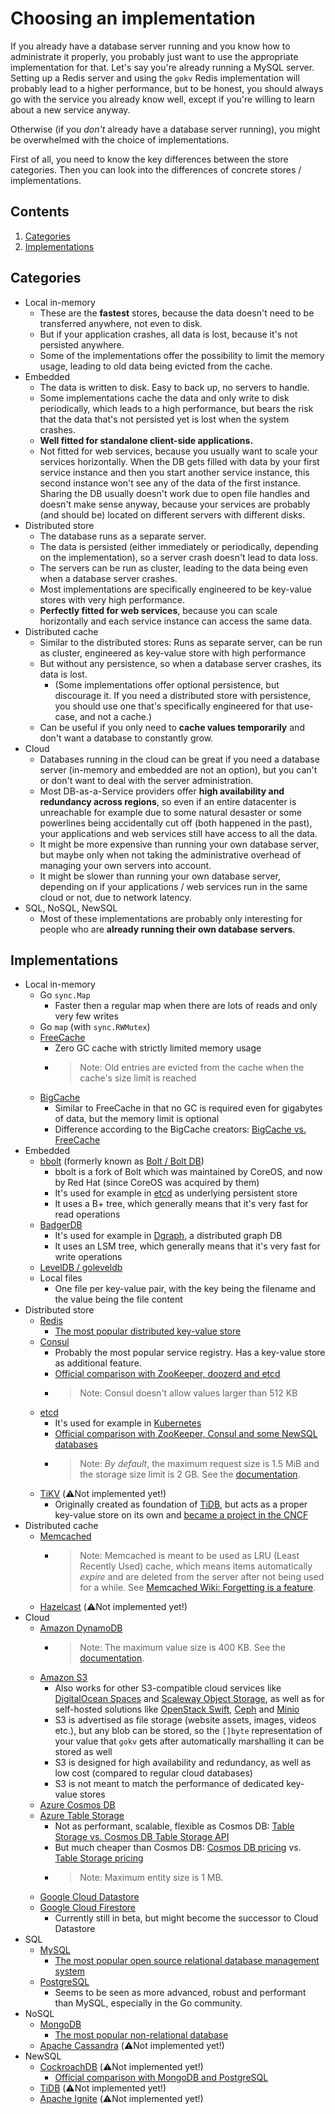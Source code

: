 Choosing an implementation
==========================

If you already have a database server running and you know how to administrate it properly, you probably just want to use the appropriate implementation for that. Let's say you're already running a MySQL server. Setting up a Redis server and using the `gokv` Redis implementation will probably lead to a higher performance, but to be honest, you should always go with the service you already know well, except if you're willing to learn about a new service anyway.

Otherwise (if you *don't* already have a database server running), you might be overwhelmed with the choice of implementations.

First of all, you need to know the key differences between the store categories. Then you can look into the differences of concrete stores / implementations.

Contents
--------

1. [Categories](#categories)
2. [Implementations](#implementations)

Categories
----------

- Local in-memory
    - These are the **fastest** stores, because the data doesn't need to be transferred anywhere, not even to disk.
    - But if your application crashes, all data is lost, because it's not persisted anywhere.
    - Some of the implementations offer the possibility to limit the memory usage, leading to old data being evicted from the cache.
- Embedded
    - The data is written to disk. Easy to back up, no servers to handle.
    - Some implementations cache the data and only write to disk periodically, which leads to a high performance, but bears the risk that the data that's not persisted yet is lost when the system crashes.
    - **Well fitted for standalone client-side applications.**
    - Not fitted for web services, because you usually want to scale your services horizontally. When the DB gets filled with data by your first service instance and then you start another service instance, this second instance won't see any of the data of the first instance. Sharing the DB usually doesn't work due to open file handles and doesn't make sense anyway, because your services are probably (and should be) located on different servers with different disks.
- Distributed store
    - The database runs as a separate server.
    - The data is persisted (either immediately or periodically, depending on the implementation), so a server crash doesn't lead to data loss.
    - The servers can be run as cluster, leading to the data being even when a database server crashes.
    - Most implementations are specifically engineered to be key-value stores with very high performance.
    - **Perfectly fitted for web services**, because you can scale horizontally and each service instance can access the same data.
- Distributed cache
    - Similar to the distributed stores: Runs as separate server, can be run as cluster, engineered as key-value store with high performance
    - But without any persistence, so when a database server crashes, its data is lost.
        - (Some implementations offer optional persistence, but discourage it. If you need a distributed store with persistence, you should use one that's specifically engineered for that use-case, and not a cache.)
    - Can be useful if you only need to **cache values temporarily** and don't want a database to constantly grow.
- Cloud
    - Databases running in the cloud can be great if you need a database server (in-memory and embedded are not an option), but you can't or don't want to deal with the server administration.
    - Most DB-as-a-Service providers offer **high availability and redundancy across regions**, so even if an entire datacenter is unreachable for example due to some natural desaster or some powerlines being accidentally cut off (both happened in the past), your applications and web services still have access to all the data.
    - It might be more expensive than running your own database server, but maybe only when not taking the administrative overhead of managing your own servers into account.
    - It might be slower than running your own database server, depending on if your applications / web services run in the same cloud or not, due to network latency.
- SQL, NoSQL, NewSQL
    - Most of these implementations are probably only interesting for people who are **already running their own database servers**.

Implementations
---------------


- Local in-memory
    - Go `sync.Map`
        - Faster then a regular map when there are lots of reads and only very few writes
    - Go `map` (with `sync.RWMutex`)
    - [FreeCache](https://github.com/coocood/freecache)
        - Zero GC cache with strictly limited memory usage
        - > Note: Old entries are evicted from the cache when the cache's size limit is reached
    - [BigCache](https://github.com/allegro/bigcache)
        - Similar to FreeCache in that no GC is required even for gigabytes of data, but the memory limit is optional
        - Difference according to the BigCache creators: [BigCache vs. FreeCache](https://github.com/allegro/bigcache/blob/bff00e20c68d9f136477d62d182a7dc917bae0ca/README.md#bigcache-vs-freecache)
- Embedded
    - [bbolt](https://github.com/etcd-io/bbolt) (formerly known as [Bolt / Bolt DB](https://github.com/boltdb/bolt))
        - bbolt is a fork of Bolt which was maintained by CoreOS, and now by Red Hat (since CoreOS was acquired by them)
        - It's used for example in [etcd](https://github.com/etcd-io/etcd) as underlying persistent store
        - It uses a B+ tree, which generally means that it's very fast for read operations
    - [BadgerDB](https://github.com/dgraph-io/badger)
        - It's used for example in [Dgraph](https://github.com/dgraph-io/dgraph), a distributed graph DB
        - It uses an LSM tree, which generally means that it's very fast for write operations
    - [LevelDB / goleveldb](https://github.com/syndtr/goleveldb)
    - Local files
        - One file per key-value pair, with the key being the filename and the value being the file content
- Distributed store
    - [Redis](https://github.com/antirez/redis)
        - [The most popular distributed key-value store](https://db-engines.com/en/ranking/key-value+store)
    - [Consul](https://github.com/hashicorp/consul)
        - Probably the most popular service registry. Has a key-value store as additional feature.
        - [Official comparison with ZooKeeper, doozerd and etcd](https://github.com/hashicorp/consul/blob/df91388b7b69e1dc5bfda76f2e67b658a99324ad/website/source/intro/vs/zookeeper.html.md)
        - > Note: Consul doesn't allow values larger than 512 KB
    - [etcd](https://github.com/etcd-io/etcd)
        - It's used for example in [Kubernetes](https://github.com/kubernetes/kubernetes)
        - [Official comparison with ZooKeeper, Consul and some NewSQL databases](https://github.com/etcd-io/etcd/blob/bda28c3ce2740ef5693ca389d34c4209e431ff92/Documentation/learning/why.md#comparison-chart)
        - > Note: *By default*, the maximum request size is 1.5 MiB and the storage size limit is 2 GB. See the [documentation](https://github.com/etcd-io/etcd/blob/73028efce7d3406a19a81efd8106903eae8f4c79/Documentation/dev-guide/limit.md).
    - [TiKV](https://github.com/tikv/tikv) (⚠️Not implemented yet!)
        - Originally created as foundation of [TiDB](https://github.com/pingcap/tidb), but acts as a proper key-value store on its own and [became a project in the CNCF](https://www.cncf.io/blog/2018/08/28/cncf-to-host-tikv-in-the-sandbox/)
- Distributed cache
    - [Memcached](https://github.com/memcached/memcached)
        - > Note: Memcached is meant to be used as LRU (Least Recently Used) cache, which means items automatically *expire* and are deleted from the server after not being used for a while. See [Memcached Wiki: Forgetting is a feature](https://github.com/memcached/memcached/wiki/Overview#forgetting-is-a-feature).
    - [Hazelcast](https://github.com/hazelcast/hazelcast) (⚠️Not implemented yet!)
- Cloud
    - [Amazon DynamoDB](https://aws.amazon.com/dynamodb/)
        - > Note: The maximum value size is 400 KB. See the [documentation](https://github.com/awsdocs/amazon-dynamodb-developer-guide/blob/c420420a59040c5b3dd44a6e59f7c9e55fc922ef/doc_source/Limits.md#string).
    - [Amazon S3](https://aws.amazon.com/s3/)
        - Also works for other S3-compatible cloud services like [DigitalOcean Spaces](https://www.digitalocean.com/products/spaces/) and [Scaleway Object Storage](https://www.scaleway.com/object-storage/), as well as for self-hosted solutions like [OpenStack Swift](https://github.com/openstack/swift), [Ceph](https://github.com/ceph/ceph) and [Minio](https://github.com/minio/minio)
        - S3 is advertised as file storage (website assets, images, videos etc.), but any blob can be stored, so the `[]byte` representation of your value that `gokv` gets after automatically marshalling it can be stored as well
        - S3 is designed for high availability and redundancy, as well as low cost (compared to regular cloud databases)
        - S3 is not meant to match the performance of dedicated key-value stores
    - [Azure Cosmos DB](https://azure.microsoft.com/en-us/services/cosmos-db/)
    - [Azure Table Storage](https://azure.microsoft.com/en-us/services/storage/tables/)
        - Not as performant, scalable, flexible as Cosmos DB: [Table Storage vs. Cosmos DB Table Storage API](https://github.com/MicrosoftDocs/azure-docs/blob/58649c6910c182cba2bfc9974baed08a6fadf413/articles/cosmos-db/table-introduction.md#table-offerings)
        - But much cheaper than Cosmos DB: [Cosmos DB pricing](https://azure.microsoft.com/en-us/pricing/details/cosmos-db/) vs. [Table Storage pricing](https://azure.microsoft.com/en-us/pricing/details/storage/tables/)
        - > Note: Maximum entity size is 1 MB.
    - [Google Cloud Datastore](https://cloud.google.com/datastore/)
    - [Google Cloud Firestore](https://cloud.google.com/firestore/)
        - Currently still in beta, but might become the successor to Cloud Datastore
- SQL
    - [MySQL](https://github.com/mysql/mysql-server)
        - [The most popular open source relational database management system](https://db-engines.com/en/ranking/relational+dbms)
    - [PostgreSQL](https://github.com/postgres/postgres)
        - Seems to be seen as more advanced, robust and performant than MySQL, especially in the Go community.
- NoSQL
    - [MongoDB](https://github.com/mongodb/mongo)
        - [The most popular non-relational database](https://db-engines.com/en/ranking)
    - [Apache Cassandra](https://github.com/apache/cassandra) (⚠️Not implemented yet!)
- NewSQL
    - [CockroachDB](https://github.com/cockroachdb/cockroach) (⚠️Not implemented yet!)
        - [Official comparison with MongoDB and PostgreSQL](https://www.cockroachlabs.com/docs/stable/cockroachdb-in-comparison.html)
    - [TiDB](https://github.com/pingcap/tidb) (⚠️Not implemented yet!)
    - [Apache Ignite](https://github.com/apache/ignite) (⚠️Not implemented yet!)
